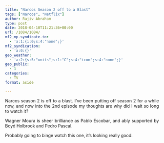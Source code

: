 ```yaml
---
title: "Narcos Season 2 off to a Blast"
tags: ["Narcos", "Netflix"]
author: Rajiv Abraham
type: post
date: 2018-04-10T11:21:36+00:00
url: /1084/1084/
mf2_mp-syndicate-to:
  - 'a:1:{i:0;s:4:"none";}'
mf2_syndication:
  - 'a:0:{}'
geo_weather:
  - 'a:2:{s:5:"units";s:1:"C";s:4:"icon";s:4:"none";}'
geo_public:
  - 1
categories:
  - TV
format: aside

---
```

<p style="text-align: justify;">
  Narcos season 2 is off to a blast. I’ve been putting off season 2 for a while now, and now into the 2nd episode my thoughts are why did I wait so long to watch it?
</p>

<p style="text-align: justify;">
  Wagner Moura is sheer brilliance as Pablo Escobar, and ably supported by Boyd Holbrook and Pedro Pascal.
</p>

<p style="text-align: justify;">
  Probably going to binge watch this one, it’s looking really good.
</p>